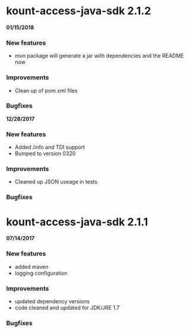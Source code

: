 kount-access-java-sdk 2.1.2
===========================
**01/15/2018**

### New features
* mvn package will generate a jar with dependencies and the README now

### Improvements
* Clean up of pom.xml files

### Bugfixes

**12/28/2017**

### New features
* Added /info and TDI support
* Bumped to version 0320

### Improvements
* Cleaned up JSON useage in tests

### Bugfixes

kount-access-java-sdk 2.1.1
===========================
**07/14/2017**

### New features
* added maven
* logging configuration

### Improvements
* updated dependency versions
* code cleaned and updated for JDK/JRE 1.7

### Bugfixes
